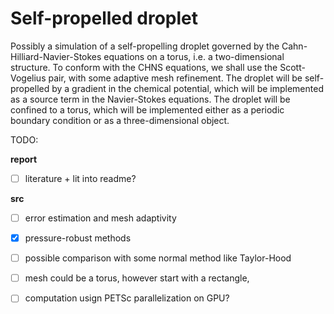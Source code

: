 
# Self-propelled droplet

Possibly a simulation of a self-propelling droplet governed by the Cahn-Hilliard-Navier-Stokes equations on a torus, i.e. a two-dimensional structure. To conform with the CHNS equations, we shall use the Scott-Vogelius pair, with some adaptive mesh refinement. The droplet will be self-propelled by a gradient in the chemical potential, which will be implemented as a source term in the Navier-Stokes equations. The droplet will be confined to a torus, which will be implemented either as a periodic boundary condition or as a three-dimensional object.


TODO:

**report**
- [ ] literature + lit into readme?

**src**
- [ ] error estimation and mesh adaptivity

- [x] pressure-robust methods
- [ ] possible comparison with some normal method like Taylor-Hood

- [ ] mesh could be a torus, however start with a rectangle,

- [ ] computation usign PETSc parallelization on GPU?
